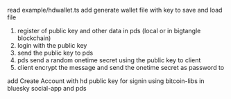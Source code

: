 read example/hdwallet.ts
add generate wallet file with key to 
save and load file 

 
1. register of public key and other data in pds (local or in bigtangle blockchain)
2. login with the public key
3. send the public key to pds
4. pds send a random onetime secret using the public key to client
5. client encrypt the message and send the  onetime secret as password to 
 

 
add Create Account with hd public key for signin using bitcoin-libs in bluesky social-app and pds